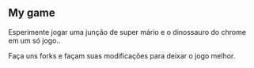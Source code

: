 ## My game

Esperimente jogar uma junção de super mário e o dinossauro do chrome em um só jogo..

Faça uns forks e façam suas modificações para deixar o jogo melhor.
